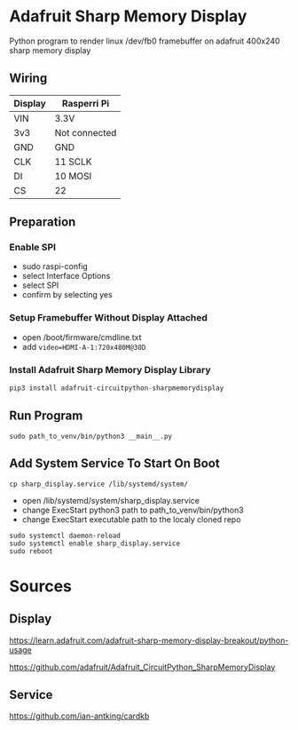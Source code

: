 # Adafruit Sharp Memory Display

Python program to render linux /dev/fb0 framebuffer on adafruit 400x240 sharp memory display

## Wiring

| Display | Rasperri Pi   |
| ------- | ------------- |
| VIN     | 3.3V          |
| 3v3     | Not connected |
| GND     | GND           |
| CLK     | 11 SCLK       |
| DI      | 10 MOSI       |
| CS      | 22            |

## Preparation

### Enable SPI

- sudo raspi-config
- select Interface Options
- select SPI
- confirm by selecting yes

### Setup Framebuffer Without Display Attached

- open /boot/firmware/cmdline.txt
- add `video=HDMI-A-1:720x480M@30D`

### Install Adafruit Sharp Memory Display Library

```python
pip3 install adafruit-circuitpython-sharpmemorydisplay

```

## Run Program

```
sudo path_to_venv/bin/python3 __main__.py
```

## Add System Service To Start On Boot

```
cp sharp_display.service /lib/systemd/system/
```

- open /lib/systemd/system/sharp_display.service
- change ExecStart python3 path to path_to_venv/bin/python3
- change ExecStart executable path to the localy cloned repo

```
sudo systemctl daemon-reload
sudo systemctl enable sharp_display.service
sudo reboot
```

# Sources

## Display

https://learn.adafruit.com/adafruit-sharp-memory-display-breakout/python-usage

https://github.com/adafruit/Adafruit_CircuitPython_SharpMemoryDisplay

## Service

https://github.com/ian-antking/cardkb
